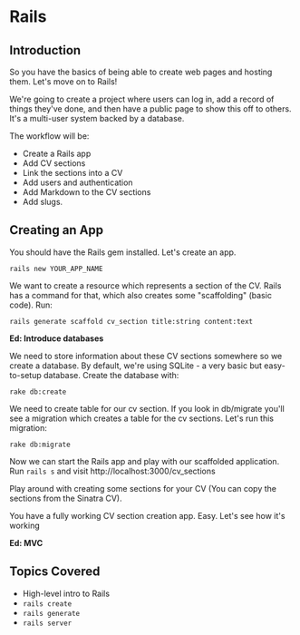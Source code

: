 # Rails

## Introduction

So you have the basics of being able to create web pages and hosting them. Let's move on to Rails!

We're going to create a project where users can log in, add a record of things they've done, and then have a public page to show this off to others. It's a multi-user system backed by a database.

The workflow will be:
* Create a Rails app
* Add CV sections
* Link the sections into a CV
* Add users and authentication
* Add Markdown to the CV sections
* Add slugs.

## Creating an App

You should have the Rails gem installed. Let's create an app.

```
rails new YOUR_APP_NAME
```

We want to create a resource which represents a section of the CV. Rails has a command for that, which also creates some "scaffolding" (basic code). Run:

```
rails generate scaffold cv_section title:string content:text
```

**Ed: Introduce databases**

We need to store information about these CV sections somewhere so we create a database. By default, we're using SQLite - a very basic but easy-to-setup database. Create the database with:
```
rake db:create
```

We need to create table for our cv section. If you look in db/migrate you'll see a migration which creates a table for the cv sections. Let's run this migration:
```
rake db:migrate
```

Now we can start the Rails app and play with our scaffolded application. Run `rails s` and visit http://localhost:3000/cv_sections

Play around with creating some sections for your CV (You can copy the sections from the Sinatra CV).

You have a fully working CV section creation app. Easy. Let's see how it's working

**Ed: MVC**

## Topics Covered

* High-level intro to Rails
* `rails create`
* `rails generate`
* `rails server`
